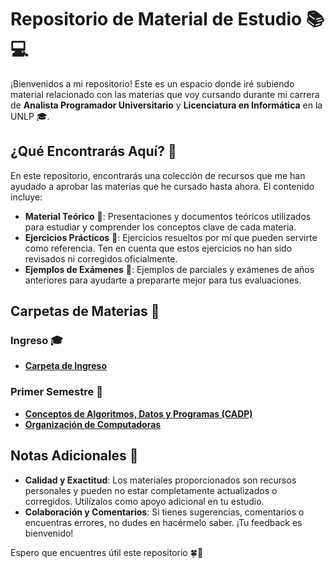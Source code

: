 # Repositorio de Material de Estudio 📚💻

¡Bienvenidos a mi repositorio! Este es un espacio donde iré subiendo material relacionado con las materias que voy cursando durante mi carrera de **Analista Programador Universitario** y **Licenciatura en Informática** en la UNLP 🎓.

## ¿Qué Encontrarás Aquí? 📂

En este repositorio, encontrarás una colección de recursos que me han ayudado a aprobar las materias que he cursado hasta ahora. El contenido incluye:

- **Material Teórico** 📘: Presentaciones y documentos teóricos utilizados para estudiar y comprender los conceptos clave de cada materia.
- **Ejercicios Prácticos** 📝: Ejercicios resueltos por mí que pueden servirte como referencia. Ten en cuenta que estos ejercicios no han sido revisados ni corregidos oficialmente.
- **Ejemplos de Exámenes** 📄: Ejemplos de parciales y exámenes de años anteriores para ayudarte a prepararte mejor para tus evaluaciones.

## Carpetas de Materias 📁
### Ingreso 🎓
- [**Carpeta de Ingreso**](./Ingreso)

### Primer Semestre 📅

- [**Conceptos de Algoritmos, Datos y Programas (CADP)**](./Semestre-1/CADP/)
- [**Organización de Computadoras**](./Semestre-1/Organizacion%20de%20Computadoras/)

## Notas Adicionales 📝

- **Calidad y Exactitud**: Los materiales proporcionados son recursos personales y pueden no estar completamente actualizados o corregidos. Utilízalos como apoyo adicional en tu estudio.
- **Colaboración y Comentarios**: Si tienes sugerencias, comentarios o encuentras errores, no dudes en hacérmelo saber. ¡Tu feedback es bienvenido!

Espero que encuentres útil este repositorio 🍀🚀
